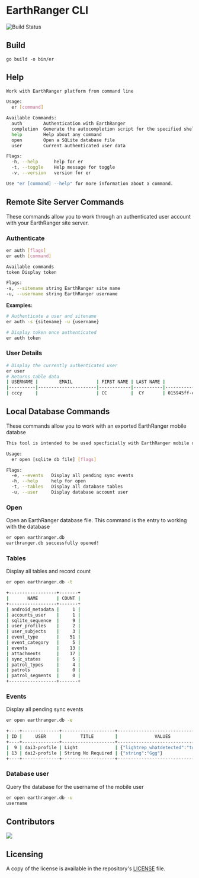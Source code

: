 # EarthRanger CLI 
![Build Status](https://github.com/doneill/er-cli/actions/workflows/go.yml/badge.svg)

## Build
`go build -o bin/er`

## Help

```bash
Work with EarthRanger platform from command line

Usage:
  er [command]

Available Commands:
  auth        Authentication with EarthRanger
  completion  Generate the autocompletion script for the specified shell
  help        Help about any command
  open        Open a SQLite database file
  user        Current authenticated user data

Flags:
  -h, --help      help for er
  -t, --toggle    Help message for toggle
  -v, --version   version for er

Use "er [command] --help" for more information about a command.
```

## Remote Site Server Commands
These commands allow you to work through an authenticated user account with your EarthRanger site server.

### Authenticate

```bash
er auth [flags]
er auth [command]

Available commands
token Display token

Flags:
-s, --sitename string EarthRanger site name
-u, --username string EarthRanger username
```

**Examples:**

```bash
# Authenticate a user and sitename
er auth -s {sitename} -u {username}

# Display token once authenticated
er auth token
```

### User Details

```bash
# Display the currently authenticated user
er user
# Returns table data
| USERNAME |        EMAIL         | FIRST NAME | LAST NAME |                  ID                  | PIN  |              SUBJECT ID              |
|----------|----------------------|------------|-----------|--------------------------------------|------|--------------------------------------|
| cccy     |                      | CC         |  CY       | 015945ff-c220-4674-a070-3f1112e445fg |      | 12c245f6-8d77-4e15-a82c-be4a717034df |
```

## Local Database Commands
These commands allow you to work with an exported EarthRanger mobile databse

```bash
This tool is intended to be used specficially with EarthRanger mobile databases

Usage:
  er open [sqlite db file] [flags]

Flags:
  -e, --events   Display all pending sync events
  -h, --help     help for open
  -t, --tables   Display all database tables
  -u, --user     Display database account user
```

### Open
Open an EarthRanger database file. This command is the entry to working with the database

```bash
er open earthranger.db
earthranger.db successfully opened!
```

### Tables
Display all tables and record count

```bash
er open earthranger.db -t

+------------------+-------+
|       NAME       | COUNT |
+------------------+-------+
| android_metadata |     1 |
| accounts_user    |     1 |
| sqlite_sequence  |     9 |
| user_profiles    |     2 |
| user_subjects    |     3 |
| event_type       |    51 |
| event_category   |     5 |
| events           |    13 |
| attachments      |    17 |
| sync_states      |     5 |
| patrol_types     |     4 |
| patrols          |     0 |
| patrol_segments  |     0 |
+------------------+-------+
```

### Events
Display all pending sync events

```bash
er open earthranger.db -e

+----+--------------+--------------------+-----------------------------------+-------------------+--------------------------+
| ID |     USER     |       TITLE        |              VALUES               | PATROL SEGMENT ID |        CREATED AT        |
+----+--------------+--------------------+-----------------------------------+-------------------+--------------------------+
|  9 | dai3-profile | Light              | {"lightrep_whatdetected":"torch"} | 1                 | 2023-11-09T09:00:21.487Z |
| 13 | dai2-profile | String No Required | {"string":"Ggg"}                  | 2                 | 2023-11-13T16:04:31.574Z |
+----+--------------+--------------------+-----------------------------------+-------------------+--------------------------+
```

### Database user
Query the database for the username of the mobile user

```bash
er open earthranger.db -u
username
```

## Contributors
<a href="https://github.com/doneill/er-cli/graphs/contributors">
  <img src="https://contributors-img.web.app/image?repo=doneill/er-cli" />
</a>

## Licensing
A copy of the license is available in the repository's [LICENSE](LICENSE) file.
